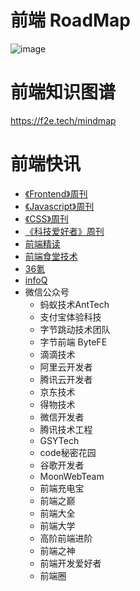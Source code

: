 # 前端 RoadMap
![image](https://user-images.githubusercontent.com/42236890/186834700-d5d69367-1ac0-4d7b-9913-f6b013fea7fd.png)

# 前端知识图谱
https://f2e.tech/mindmap

# 前端快讯
- [《Frontend》周刊](https://frontendfoc.us/issues)
- [《Javascript》周刊](https://javascriptweekly.com/issues)
- [《CSS》周刊](https://css-weekly.com/)
- [《科技爱好者》周刊](https://www.ruanyifeng.com/blog/archives.html)
- [前端精读](https://github.com/ascoders/weekly)
- [前端食堂技术](https://github.com/Geekhyt/weekly)
- [36氪](https://www.36kr.com/)
- [infoQ](https://www.infoq.cn/)
- 微信公众号
  - 蚂蚁技术AntTech
  - 支付宝体验科技
  - 字节跳动技术团队
  - 字节前端 ByteFE
  - 滴滴技术
  - 阿里云开发者
  - 腾讯云开发者
  - 京东技术
  - 得物技术
  - 微信开发者
  - 腾讯技术工程
  - GSYTech
  - code秘密花园
  - 谷歌开发者
  - MoonWebTeam
  - 前端充电宝
  - 前端之巅
  - 前端大全
  - 前端大学
  - 高阶前端进阶
  - 前端之神
  - 前端开发爱好者
  - 前端圈
